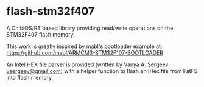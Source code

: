 flash-stm32f407
===============

A ChibiOS/RT based library providing read/write operations on the STM32F407 flash memory.

This work is greatly inspired by mabl's bootloader example at:
https://github.com/mabl/ARMCM3-STM32F107-BOOTLOADER

An Intel HEX file parser is provided (written by Vanya A. Sergeev <vsergeev@gmail.com>)
with a helper function to flash an IHex file from FatFS into flash memory.

